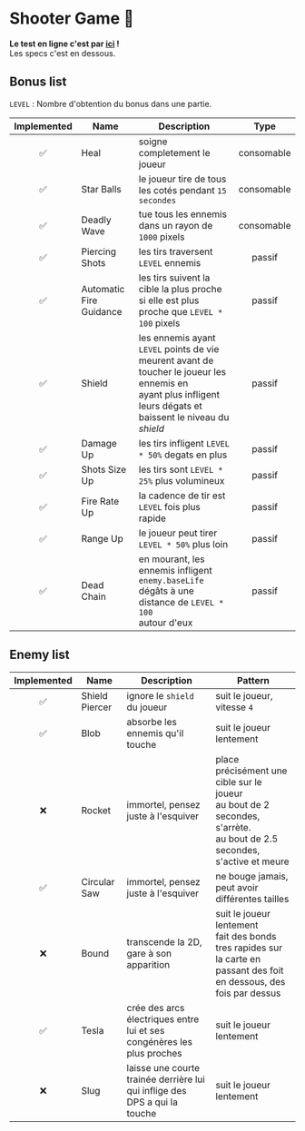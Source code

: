 
# Shooter Game 👾

**Le test en ligne c'est par [ici](https://camilleabella.github.io/TypedShooterGame/) !**<br>
Les specs c'est en dessous.

## Bonus list

`LEVEL` : Nombre d'obtention du bonus dans une partie.

| Implemented | Name | Description | Type |
|:---:|---|---|:---:|
| ✅ | Heal | soigne completement le joueur | consomable |
| ✅ | Star Balls | le joueur tire de tous les cotés pendant `15 secondes` | consomable |
| ✅ | Deadly Wave | tue tous les ennemis dans un rayon de `1000` pixels | consomable |
| ✅ | Piercing Shots | les tirs traversent `LEVEL` ennemis | passif |
| ✅ | Automatic Fire Guidance | les tirs suivent la cible la plus proche si elle est plus proche que `LEVEL * 100` pixels | passif |
| ✅ | Shield | les ennemis ayant `LEVEL` points de vie meurent avant de toucher le joueur les ennemis en <br> ayant plus infligent leurs dégats et baissent le niveau du *shield* | passif |
| ✅ | Damage Up | les tirs infligent `LEVEL * 50%` degats en plus | passif |
| ✅ | Shots Size Up | les tirs sont `LEVEL * 25%` plus volumineux | passif |
| ✅ | Fire Rate Up | la cadence de tir est `LEVEL` fois plus rapide | passif |
| ✅ | Range Up | le joueur peut tirer `LEVEL * 50%` plus loin | passif |
| ✅ | Dead Chain | en mourant, les ennemis infligent `enemy.baseLife` dégâts à une distance de `LEVEL * 100` <br> autour d'eux | passif |

## Enemy list

| Implemented | Name | Description | Pattern |
| :---: | --- | --- | --- |
| ✅ | Shield Piercer | ignore le `shield` du joueur | suit le joueur, vitesse `4` |
| ✅ | Blob | absorbe les ennemis qu'il touche | suit le joueur lentement |
| ❌ | Rocket | immortel, pensez juste à l'esquiver | place précisément une cible sur le joueur<br>au bout de 2 secondes, s'arrète.<br>au bout de 2.5 secondes, s'active et meure |
| ✅ | Circular Saw | immortel, pensez juste à l'esquiver | ne bouge jamais, peut avoir différentes tailles |
| ❌ | Bound | transcende la 2D, gare à son apparition | suit le joueur lentement<br>fait des bonds tres rapides sur la carte en passant des foit<br>en dessous, des fois par dessus |
| ✅ | Tesla | crée des arcs électriques entre lui et ses congénères les plus proches | suit le joueur lentement |
| ❌ | Slug | laisse une courte trainée derrière lui qui inflige des DPS a qui la touche | suit le joueur lentement |
